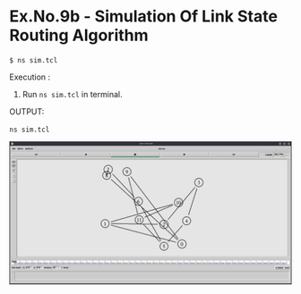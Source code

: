 # Ex.No.9b - Simulation Of Link State Routing Algorithm

```
$ ns sim.tcl
```

Execution :

1. Run `ns sim.tcl` in terminal.

OUTPUT:

`ns sim.tcl`

![image](image.png)